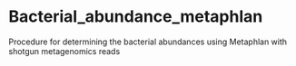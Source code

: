 # Bacterial_abundance_metaphlan
Procedure for determining the bacterial abundances using Metaphlan with shotgun metagenomics reads
